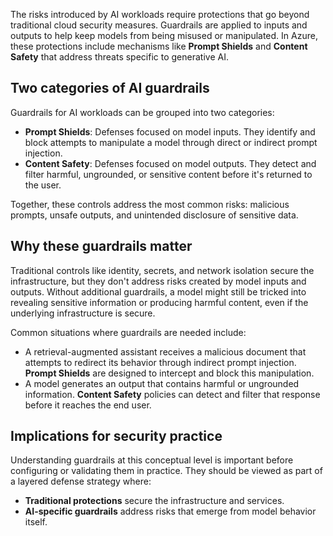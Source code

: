 The risks introduced by AI workloads require protections that go beyond traditional cloud security measures. Guardrails are applied to inputs and outputs to help keep models from being misused or manipulated. In Azure, these protections include mechanisms like **Prompt Shields** and **Content Safety** that address threats specific to generative AI.

## Two categories of AI guardrails

Guardrails for AI workloads can be grouped into two categories:

- **Prompt Shields**: Defenses focused on model inputs. They identify and block attempts to manipulate a model through direct or indirect prompt injection.
- **Content Safety**: Defenses focused on model outputs. They detect and filter harmful, ungrounded, or sensitive content before it's returned to the user.

Together, these controls address the most common risks: malicious prompts, unsafe outputs, and unintended disclosure of sensitive data.

## Why these guardrails matter

Traditional controls like identity, secrets, and network isolation secure the infrastructure, but they don't address risks created by model inputs and outputs. Without additional guardrails, a model might still be tricked into revealing sensitive information or producing harmful content, even if the underlying infrastructure is secure.

Common situations where guardrails are needed include:

- A retrieval-augmented assistant receives a malicious document that attempts to redirect its behavior through indirect prompt injection. **Prompt Shields** are designed to intercept and block this manipulation.
- A model generates an output that contains harmful or ungrounded information. **Content Safety** policies can detect and filter that response before it reaches the end user.

## Implications for security practice

Understanding guardrails at this conceptual level is important before configuring or validating them in practice. They should be viewed as part of a layered defense strategy where:

- **Traditional protections** secure the infrastructure and services.
- **AI-specific guardrails** address risks that emerge from model behavior itself.
